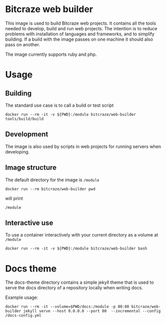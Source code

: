 # Bitcraze web builder

This image is used to build Bitcraze web projects. It contains all the tools
needed to develop, build and run web projects. The intention is to reduce problems
with installation of languages and frameworks, and to simplify building. If a build
with the image passes on one machine it should also pass on another.

The image currently supports ruby and php.

# Usage

## Building

The standard use case is to call a build or test script

    docker run --rm -it -v ${PWD}:/module bitcraze/web-builder tools/build/build

## Development

The image is also used by scripts in web projects for running servers when
developing.

## Image structure

The default directory for the image is `/module`

    docker run --rm bitcraze/web-builder pwd

will print

    /module

## Interactive use

To use a container interactively with your current directory as a volume at
`/module`

    docker run --rm -it -v ${PWD}:/module bitcraze/web-builder bash

# Docs theme

The docs-theme directory contains a simple jekyll theme that is used to
serve the docs directory of a repository locally when writing docs.

Example usage:

    docker run --rm -it --volume=$PWD/docs:/module -p 80:80 bitcraze/web-builder jekyll serve --host 0.0.0.0 --port 80  --incremental --config /docs-config.yml
